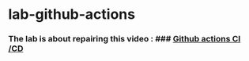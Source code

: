 # lab-github-actions
### The lab is about repairing this video  : ### [Github actions CI /CD](https://youtu.be/mFFXuXjVgkU?feature=shared)

